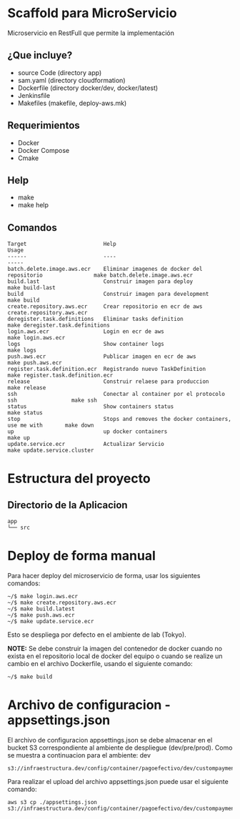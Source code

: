 Scaffold para MicroServicio
============================
Microservicio en RestFull que permite la implementación

¿Que incluye?
--------------
* source Code (directory app)
* sam.yaml (directory cloudformation)
* Dockerfile (directory docker/dev, docker/latest)
* Jenkinsfile
* Makefiles (makefile, deploy-aws.mk)

Requerimientos
--------------
* Docker
* Docker Compose
* Cmake

Help
----
* make
* make help

Comandos
--------
```console
Target                        Help                                                       Usage
------                        ----                                                       -----
batch.delete.image.aws.ecr    Eliminar imagenes de docker del repositorio                make batch.delete.image.aws.ecr
build.last                    Construir imagen para deploy                               make build-last
build                         Construir imagen para development                          make build
create.repository.aws.ecr     Crear repositorio en ecr de aws                            create.repository.aws.ecr
deregister.task.definitions   Eliminar tasks definition                                  make deregister.task.definitions
login.aws.ecr                 Login en ecr de aws                                        make login.aws.ecr
logs                          Show container logs                                        make logs
push.aws.ecr                  Publicar imagen en ecr de aws                              make push.aws.ecr
register.task.definition.ecr  Registrando nuevo TaskDefinition                           make register.task.definition.ecr
release                       Construir relaese para produccion                          make release
ssh                           Conectar al container por el protocolo ssh                 make ssh
status                        Show containers status                                     make status
stop                          Stops and removes the docker containers, use me with       make down
up                            up docker containers                                       make up
update.service.ecr            Actualizar Servicio                                        make update.service.cluster
```

Estructura del proyecto
=======================

Directorio de la Aplicacion
---------------------------
```console
app
└── src
```

Deploy de forma manual 
======================
Para hacer deploy del microservicio de forma, usar los siguientes comandos:

```console
~/$ make login.aws.ecr
~/$ make create.repository.aws.ecr
~/$ make build.latest
~/$ make push.aws.ecr
~/$ make update.service.ecr
```
Esto se despliega por defecto en el ambiente de lab (Tokyo).

**NOTE:**
Se debe construir la imagen del contenedor de docker cuando no exista en el repositorio local de docker del equipo o cuando se realize un cambio en el archivo Dockerfile, usando el siguiente comando:
```console
~/$ make build
```

Archivo de configuracion - appsettings.json
===========================================
El archivo de configuracion appsettings.json se debe almacenar en el bucket S3 correspondiente al ambiente de despliegue (dev/pre/prod). Como se muestra a continuacion para el ambiente: dev

```console
s3://infraestructura.dev/config/container/pagoefectivo/dev/custompayment/
```

Para realizar el upload del archivo appsettings.json puede usar el siguiente comando:
```console
aws s3 cp ./appsettings.json s3://infraestructura.dev/config/container/pagoefectivo/dev/custompayment/appsettings.json
```